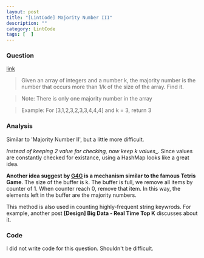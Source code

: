 ```yaml
---
layout: post
title: "[LintCode] Majority Number III"
description: ""
category: LintCode
tags: [  ]
---
```


### Question 

[link](http://www.lintcode.com/en/problem/majority-number-iii/)

> Given an array of integers and a number k, the majority number is the number that occurs more than 1/k of the size of the array. Find it.

> Note: There is only one majority number in the array

> Example: For [3,1,2,3,2,3,3,4,4,4] and k = 3, return 3

### Analysis 

Similar to 'Majority Number II', but a little more difficult. 

_Instead of keeping 2 value for checking, now keep k values__. Since values are constantly checked for existance, using a HashMap looks like a great idea. 

__Another idea suggest by [G4G](http://www.geeksforgeeks.org/given-an-array-of-of-size-n-finds-all-the-elements-that-appear-more-than-nk-times/) is a mechanism similar to the famous Tetris Game__. The size of the buffer is k. The buffer is full, we remove all items by counter of 1. When counter reach 0, remove that item. In this way, the elements left in the buffer are the majority numbers. 

This method is also used in counting highly-frequent string keywrods. For example, another post __[Design] Big Data - Real Time Top K__ discusses about it. 

### Code

I did not write code for this question. Shouldn't be difficult. 
